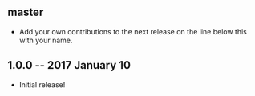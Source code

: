 ## master

* Add your own contributions to the next release on the line below this with your name.

## 1.0.0 -- 2017 January 10

- Initial release!
